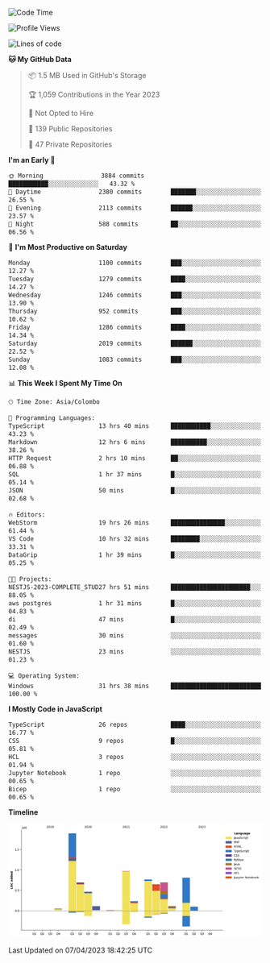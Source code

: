
<!--START_SECTION:waka-->
![Code Time](http://img.shields.io/badge/Code%20Time-1%2C056%20hrs%2011%20mins-blue)

![Profile Views](http://img.shields.io/badge/Profile%20Views-0-blue)

![Lines of code](https://img.shields.io/badge/From%20Hello%20World%20I%27ve%20Written-7.6%20million%20lines%20of%20code-blue)

**🐱 My GitHub Data** 

> 📦 1.5 MB Used in GitHub's Storage 
 > 
> 🏆 1,059 Contributions in the Year 2023
 > 
> 🚫 Not Opted to Hire
 > 
> 📜 139 Public Repositories 
 > 
> 🔑 47 Private Repositories 
 > 
**I'm an Early 🐤** 

```text
🌞 Morning                3884 commits        ███████████░░░░░░░░░░░░░░   43.32 % 
🌆 Daytime                2380 commits        ███████░░░░░░░░░░░░░░░░░░   26.55 % 
🌃 Evening                2113 commits        ██████░░░░░░░░░░░░░░░░░░░   23.57 % 
🌙 Night                  588 commits         ██░░░░░░░░░░░░░░░░░░░░░░░   06.56 % 
```
📅 **I'm Most Productive on Saturday** 

```text
Monday                   1100 commits        ███░░░░░░░░░░░░░░░░░░░░░░   12.27 % 
Tuesday                  1279 commits        ████░░░░░░░░░░░░░░░░░░░░░   14.27 % 
Wednesday                1246 commits        ███░░░░░░░░░░░░░░░░░░░░░░   13.90 % 
Thursday                 952 commits         ███░░░░░░░░░░░░░░░░░░░░░░   10.62 % 
Friday                   1286 commits        ████░░░░░░░░░░░░░░░░░░░░░   14.34 % 
Saturday                 2019 commits        ██████░░░░░░░░░░░░░░░░░░░   22.52 % 
Sunday                   1083 commits        ███░░░░░░░░░░░░░░░░░░░░░░   12.08 % 
```


📊 **This Week I Spent My Time On** 

```text
🕑︎ Time Zone: Asia/Colombo

💬 Programming Languages: 
TypeScript               13 hrs 40 mins      ███████████░░░░░░░░░░░░░░   43.23 % 
Markdown                 12 hrs 6 mins       ██████████░░░░░░░░░░░░░░░   38.26 % 
HTTP Request             2 hrs 10 mins       ██░░░░░░░░░░░░░░░░░░░░░░░   06.88 % 
SQL                      1 hr 37 mins        █░░░░░░░░░░░░░░░░░░░░░░░░   05.14 % 
JSON                     50 mins             █░░░░░░░░░░░░░░░░░░░░░░░░   02.68 % 

🔥 Editors: 
WebStorm                 19 hrs 26 mins      ███████████████░░░░░░░░░░   61.44 % 
VS Code                  10 hrs 32 mins      ████████░░░░░░░░░░░░░░░░░   33.31 % 
DataGrip                 1 hr 39 mins        █░░░░░░░░░░░░░░░░░░░░░░░░   05.25 % 

🐱‍💻 Projects: 
NESTJS-2023-COMPLETE_STUD27 hrs 51 mins      ██████████████████████░░░   88.05 % 
aws postgres             1 hr 31 mins        █░░░░░░░░░░░░░░░░░░░░░░░░   04.83 % 
di                       47 mins             █░░░░░░░░░░░░░░░░░░░░░░░░   02.49 % 
messages                 30 mins             ░░░░░░░░░░░░░░░░░░░░░░░░░   01.60 % 
NESTJS                   23 mins             ░░░░░░░░░░░░░░░░░░░░░░░░░   01.23 % 

💻 Operating System: 
Windows                  31 hrs 38 mins      █████████████████████████   100.00 % 
```

**I Mostly Code in JavaScript** 

```text
TypeScript               26 repos            ████░░░░░░░░░░░░░░░░░░░░░   16.77 % 
CSS                      9 repos             █░░░░░░░░░░░░░░░░░░░░░░░░   05.81 % 
HCL                      3 repos             ░░░░░░░░░░░░░░░░░░░░░░░░░   01.94 % 
Jupyter Notebook         1 repo              ░░░░░░░░░░░░░░░░░░░░░░░░░   00.65 % 
Bicep                    1 repo              ░░░░░░░░░░░░░░░░░░░░░░░░░   00.65 % 
```



**Timeline**

![Lines of Code chart](https://raw.githubusercontent.com/ccweerasinghe1994/ccweerasinghe1994/master/assets/bar_graph.png)


 Last Updated on 07/04/2023 18:42:25 UTC
<!--END_SECTION:waka-->
